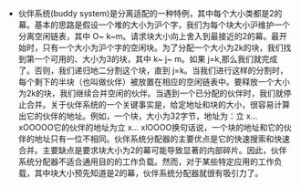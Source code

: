 - 伙伴系统(buddy system)是分离适配的一种特例，其中每个大小类都是2的幕。基本的思路是假设一个堆的大小为沪个字，我们为每个块大小沪维护一个分离空闲链表，其中 O~ k~m。请求块大小向上舍入到最接近的2的幕。最开始时，只有一个大小为沪个字的空闲块。为了分配一个大小为2k的块，我们找到第一个可用的、大小为3的块，其中 k~ j~ m。如果 j=k,那么我们就完成了。否则，我们递归地二分割这个块，直到 j=k。当我们进行这样的分割时，每个剩下的半块（也叫做伙伴）被放置在相应的空闲链表中。要释放一个大小为2k的块，我们继续合并空闲的伙伴。当遇到一个已分配的伙伴时，我们就停止合并。关于伙伴系统的一个关键事实是，给定地址和块的大小，很容易计算出它的伙伴的地址。例如，一个块，大小为32字节，地址为：立 x… xOOOOO它的伙伴的地址为立 x… xlOOOO换句话说，一个块的地址和它的伙伴的地址只有一位不相同。伙伴系统分配器的主要优点是它的快速搜索和快速合并。主要缺点是要求块大小为2的幕可能导致显著的内部碎片。因此，伙伴系统分配器不适合通用目的的工作负载。然而，对于某些特定应用的工作负载，其中块大小预先知道是2的幕，伙伴系统分配器就很有吸引力了。